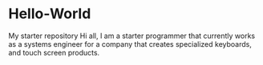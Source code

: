 # Hello-World
My starter repository
Hi all, I am a starter programmer that currently works as a systems engineer for a company that creates specialized keyboards, and touch screen products.
